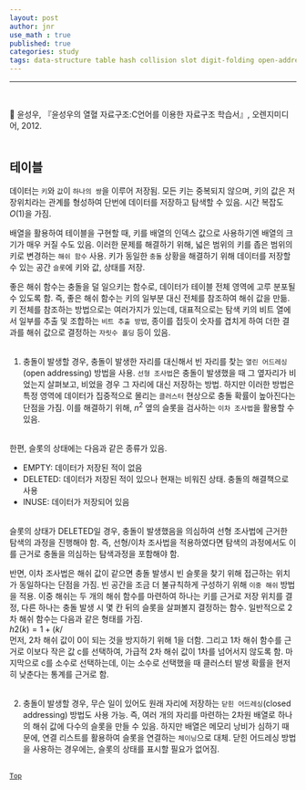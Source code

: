 ```yaml
---
layout: post
author: jnr
use_math : true
published: true
categories: study
tags: data-structure table hash collision slot digit-folding open-addressing linear-probing quadratic-probing cluster double-hash closed-addressing chaining
---
```


---
<h2 id="top"></h2><br>
📝 윤성우, 『윤성우의 열혈 자료구조:C언어를 이용한 자료구조 학습서』, 오렌지미디어, 2012. <br><br>

## 테이블
데이터는 `키`와 `값`이 `하나의 쌍`을 이루어 저장됨. 모든 키는 중복되지 않으며, 키의 값은 저장위치라는 관계를 형성하여 단번에 데이터를 저장하고 탐색할 수 있음. 시간 복잡도 $O(1)$을 가짐. <br>

배열을 활용하여 테이블을 구현할 때, 키를 배열의 인덱스 값으로 사용하기엔 배열의 크기가 매우 커질 수도 있음. 이러한 문제를 해결하기 위해, 넓은 범위의 키를 좁은 범위의 키로 변경하는 `해쉬 함수` 사용. 키가 동일한 `충돌` 상황을 해결하기 위해 데이터를 저장할 수 있는 공간 `슬롯`에 키와 값, 상태를 저장. <br>

좋은 해쉬 함수는 충돌을 덜 일으키는 함수로, 데이터가 테이블 전체 영역에 고루 분포될 수 있도록 함. 즉, 좋은 해쉬 함수는 키의 일부분 대신 전체를 참조하여 해쉬 값을 만듦. 키 전체를 참조하는 방법으로는 여러가지가 있는데, 대표적으로는 탐색 키의 비트 열에서 일부를 추출 및 조합하는 `비트 추출 방법`, 종이를 접듯이 숫자를 겹치게 하여 더한 결과를 해쉬 값으로 결정하는 `자릿수 폴딩` 등이 있음. <br><br>

1) 충돌이 발생할 경우, 충돌이 발생한 자리를 대신해서 빈 자리를 찾는 `열린 어드레싱`(open addressing) 방법을 사용. `선형 조사법`은 충돌이 발생했을 때 그 옆자리가 비었는지 살펴보고, 비었을 경우 그 자리에 대신 저장하는 방법. 하지만 이러한 방법은 특정 영역에 데이터가 집중적으로 몰리는 `클러스터` 현상으로 충돌 확률이 높아진다는 단점을 가짐. 이를 해결하기 위해, $n^{2}$ 옆의 슬롯을 검사하는 `이차 조사법`을 활용할 수 있음. <br><br>

한편, 슬롯의 상태에는 다음과 같은 종류가 있음. <br>
- EMPTY: 데이터가 저장된 적이 없음
- DELETED: 데이터가 저장된 적이 있으나 현재는 비워진 상태. 충돌의 해결책으로 사용
- INUSE: 데이터가 저장되어 있음 <br><br>

슬롯의 상태가 DELETED일 경우, 충돌이 발생했음을 의심하여 선형 조사법에 근거한 탐색의 과정을 진행해야 함. 즉, 선형/이차 조사법을 적용하였다면 탐색의 과정에서도 이를 근거로 충돌을 의심하는 탐색과정을 포함해야 함. <br>

반면, 이차 조사법은 해쉬 값이 같으면 충돌 발생시 빈 슬롯을 찾기 위해 접근하는 위치가 동일하다는 단점을 가짐. 빈 공간을 조금 더 불규칙하게 구성하기 위해 `이중 해쉬` 방법을 적용. 이중 해쉬는 두 개의 해쉬 함수를 마련하여 하나는 키를 근거로 저장 위치를 결정, 다른 하나는 충돌 발생 시 몇 칸 뒤의 슬롯을 살펴볼지 결정하는 함수. 일반적으로 2차 해쉬 함수는 다음과 같은 형태를 가짐. <br>
$h2(k) = 1 + (k /% c)$ <br>
먼저, 2차 해쉬 값이 0이 되는 것을 방지하기 위해 1을 더함. 그리고 1차 해쉬 함수를 근거로 이보다 작은 값 c를 선택하여, 가급적 2차 해쉬 값이 1차를 넘어서지 않도록 함. 마지막으로 c를 소수로 선택하는데, 이는 소수로 선택했을 때 클러스터 발생 확률을 현저히 낮춘다는 통계를 근거로 함. <br><br>

2) 충돌이 발생할 경우, 무슨 일이 있어도 원래 자리에 저장하는 `닫힌 어드레싱`(closed addressing) 방법도 사용 가능. 즉, 여러 개의 자리를 마련하는 2차원 배열로 하나의 해쉬 값에 다수의 슬롯을 만들 수 있음. 하지만 배열은 메모리 낭비가 심하기 때문에, 연결 리스트를 활용하여 슬롯을 연결하는 `체이닝`으로 대체. 닫힌 어드레싱 방법을 사용하는 경우에는, 슬롯의 상태를 표시할 필요가 없어짐. <br><br>

[`Top`](#top)
